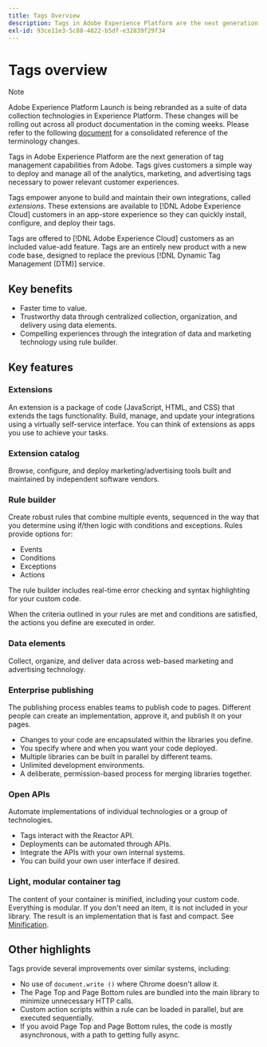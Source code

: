 ```yaml
---
title: Tags Overview
description: Tags in Adobe Experience Platform are the next generation of tag management capabilities from Adobe. Tags gives customers a simple way to deploy and manage all of the analytics, marketing, and advertising tags necessary to power relevant customer experiences.
exl-id: 93ce11e3-5c88-4822-b5df-e32839f29f34
---
```

# Tags overview

>[!NOTE]
>
>Adobe Experience Platform Launch is being rebranded as a suite of data collection technologies in Experience Platform. These changes will be rolling out across all product documentation in the coming weeks. Please refer to the following [document](./launch-term-updates.md) for a consolidated reference of the terminology changes.

Tags in Adobe Experience Platform are the next generation of tag management capabilities from Adobe. Tags gives customers a simple way to deploy and manage all of the analytics, marketing, and advertising tags necessary to power relevant customer experiences.

Tags empower anyone to build and maintain their own integrations, called *extensions*. These extensions are available to [!DNL Adobe Experience Cloud] customers in an app-store experience so they can quickly install, configure, and deploy their tags.

Tags are offered to [!DNL Adobe Experience Cloud] customers as an included value-add feature. Tags are an entirely new product with a new code base, designed to replace the previous [!DNL Dynamic Tag Management (DTM)] service.

## Key benefits

- Faster time to value.
- Trustworthy data through centralized collection, organization, and delivery using data elements.
- Compelling experiences through the integration of data and marketing technology using rule builder.

## Key features

### Extensions

An extension is a package of code (JavaScript, HTML, and CSS) that extends the tags functionality. Build, manage, and update your integrations using a virtually self-service interface. You can think of extensions as apps you use to achieve your tasks.

### Extension catalog

Browse, configure, and deploy marketing/advertising tools built and maintained by independent software vendors.

### Rule builder

Create robust rules that combine multiple events, sequenced in the way that you determine using if/then logic with conditions and exceptions. Rules provide options for:

- Events
- Conditions
- Exceptions
- Actions

The rule builder includes real-time error checking and syntax highlighting for your custom code.

When the criteria outlined in your rules are met and conditions are satisfied, the actions you define are executed in order.

### Data elements

Collect, organize, and deliver data across web-based marketing and advertising technology.

### Enterprise publishing

The publishing process enables teams to publish code to pages. Different people can create an implementation, approve it, and publish it on your pages.

- Changes to your code are encapsulated within the libraries you define.
- You specify where and when you want your code deployed.
- Multiple libraries can be built in parallel by different teams.
- Unlimited development environments.
- A deliberate, permission-based process for merging libraries together.

### Open APIs

Automate implementations of individual technologies or a group of technologies.

- Tags interact with the Reactor API.
- Deployments can be automated through APIs.
- Integrate the APIs with your own internal systems.
- You can build your own user interface if desired.

### Light, modular container tag

The content of your container is minified, including your custom code. Everything is modular. If you don't need an item, it is not included in your library. The result is an implementation that is fast and compact. See [Minification](/help/launch-reference/publishing/builds.md).

## Other highlights

Tags provide several improvements over similar systems, including:

- No use of `document.write ()` where Chrome doesn't allow it.
- The Page Top and Page Bottom rules are bundled into the main library to minimize unnecessary HTTP calls.
- Custom action scripts within a rule can be loaded in parallel, but are executed sequentially.
- If you avoid Page Top and Page Bottom rules, the code is mostly asynchronous, with a path to getting fully async.
